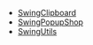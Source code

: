 * [SwingClipboard](/src/sam/swing/SwingClipboard.java)  
* [SwingPopupShop](/src/sam/swing/SwingPopupShop.java)  
* [SwingUtils](/src/sam/swing/SwingUtils.java)  
